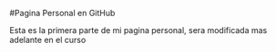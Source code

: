 #Pagina Personal en GitHub

Esta es la primera parte de mi pagina personal, sera modificada mas adelante en el curso